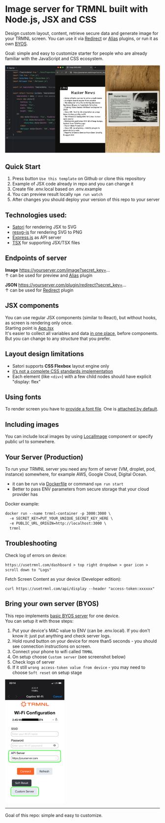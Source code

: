 # Image server for TRMNL built with Node.js, JSX and CSS
Design custom layout, content, retrieve secure data and generate image for your TRMNL screen.
You can use it via [Redirect](https://help.usetrmnl.com/en/articles/11035846-redirect-plugin)
or [Alias](https://help.usetrmnl.com/en/articles/10701448-alias-plugin) plugins, or run it as own [BYOS](#bring-your-own-server-byos).

Goal: simple and easy to customize starter for people who are already familiar with the JavaScript and CSS ecosystem.

<img src="preview.png" alt="preview">

## Quick Start

1. Press button `Use this template` on Github or clone this repository
2. Example of JSX code already in repo and you can change it
3. Create file .env.local based on .env.example
3. You can preview result locally `npm run watch`
5. After changes you should deploy your version of this repo to your server

## Technologies used:

- [Satori](https://www.npmjs.com/package/satori) for rendering JSX to SVG
- [resvg-js](https://www.npmjs.com/package/@resvg/resvg-js) for rendering SVG to PNG
- [Express.js](https://expressjs.com) as API server
- [TSX](https://tsx.is) for supporting JSX/TSX files

## Endpoints of server

**Image** https://yourserver.com/image?secret_key=... <br>
↑ can be used for preview and [Alias](https://help.usetrmnl.com/en/articles/10701448-alias-plugin) plugin

**JSON** https://yourserver.com/plugin/redirect?secret_key=... <br>
↑ can be used for [Redirect](https://help.usetrmnl.com/en/articles/11035846-redirect-plugin) plugin

## JSX components

You can use regular JSX components (similar to React), but without hooks, as screen is rendering only once.<br>
Starting point is [App.tsx](../src/Template/App.tsx) <br>
It's easier to collect all variables and data [in one place](../src/Data/PrepareData.ts), before components. But you can
change to any structure that you prefer.

## Layout design limitations
- Satori supports **CSS Flexbox** layout engine only
- [it’s not a complete CSS standards implementation](https://github.com/vercel/satori?tab=readme-ov-file#css) 
- Each element (like `<div>`) with a few child nodes should have explicit "display: flex"

## Using fonts

To render screen you have to [provide a font file](../src/Utils/JSXtoPNG.ts). One is [attached by default](../assets/fonts/).

## Including images

You can include local images by using [LocalImage](../src/Template/LocalImage.tsx) component or specify public url to
somewhere.

## Your Server (Production)

To run your TRMNL server you need any form of server (VM, droplet, pod, instance) somewhere, for example AWS, Google
Cloud, Digital Ocean.

- it can be run via [Dockerfile](../Dockerfile) or command `npm run start`
- Better to pass ENV parameters from secure storage that your cloud provider has

Docker example:
```shell
docker run --name trmnl-container -p 3000:3000 \
  -e SECRET_KEY=PUT_YOUR_UNIQUE_SECRET_KEY_HERE \
  -e PUBLIC_URL_ORIGIN=http://localhost:3000 \
  trmnl
```

## Troubleshooting

Check log of errors on device:

```
https://usetrmnl.com/dashboard > top right dropdown > gear icon > scroll down to "Logs"
```

Fetch Screen Content as your device (Developer edition):

```
curl https://usetrmnl.com/api/display --header "access-token:xxxxxx"
```

## Bring your own server (BYOS)
This repo implements [basic BYOS server](https://docs.usetrmnl.com/go/diy/byos) for one device.<br>
You can setup it with those steps:
1. Put your device's MAC value to ENV (can be .env.local). If you don't know it: just put anything and check server logs.
2. Hold round button on your device for more than5 seconds - you should see connection instructions on screen.
3. Connect your phone to wifi called `TRMNL`
4. On setup choose `Custom server` (see screenshot below)
5. Check logs of server
6. If it still `wrong access-token value from device` - you may need to choose `Soft reset` on setup stage

<img src="BYOS_setup.png" alt="BYOS setup" height="400">


---
Goal of this repo: simple and easy to customize.
